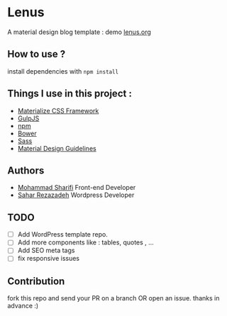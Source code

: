 # Lenus
A material design blog template : demo [lenus.org](www.lenus.org)

## How to use ?
install dependencies with `npm install`

## Things I use in this project :

- [Materialize CSS Framework](https://www.materializecss.com/)
- [GulpJS](http://www.gulpjs.com)
- [npm](http://www.npmjs.com)
- [Bower](https://www.bower.io)
- [Sass](https://www.sass-lang.com)
- [Material Design Guidelines](https://www.google.com/design/spec/material-design/introduction.html)

## Authors
- [Mohammad Sharifi](https://github.com/mmdsharifi) Front-end Developer
- [Sahar Rezazadeh](https://github.com/S-rezazadeh) Wordpress Developer

## TODO
- [ ] Add WordPress template repo.
- [ ] Add more components like : tables, quotes , ...
- [ ] Add SEO meta tags
- [ ] fix responsive issues

## Contribution

fork this repo and send your PR on a branch OR open an issue. thanks in advance :)
